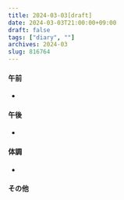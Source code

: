 ```yaml
---
title: 2024-03-03[draft]
date: 2024-03-03T21:00:00+09:00
draft: false
tags: ["diary", ""]
archives: 2024-03
slug: 816764
---
```

#### 午前
- 
#### 午後
- 
#### 体調
- 
#### その他